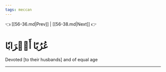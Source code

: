 ```yaml
---
tags: meccan
---
```


👈 [[56-36.md|Prev]] | [[56-38.md|Next]] 👉

# عُرُبًا أَتۡرَابٗا

Devoted [to their husbands] and of equal age

---

